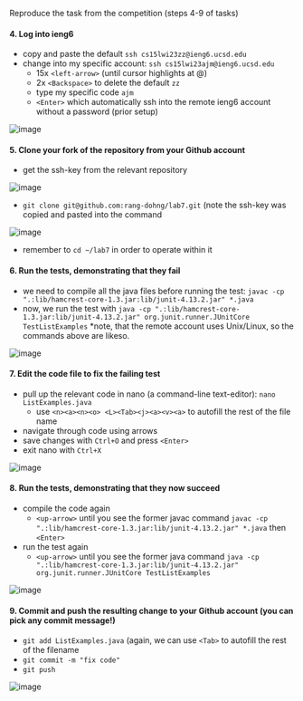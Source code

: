 Reproduce the task from the competition (steps 4-9 of tasks)

#### 4. Log into ieng6
- copy and paste the default `ssh cs15lwi23zz@ieng6.ucsd.edu`
- change into my specific account: `ssh cs15lwi23ajm@ieng6.ucsd.edu`
  - 15x `<left-arrow>` (until cursor highlights at @)
  - 2x `<Backspace>` to delete the default `zz`
  - type my specific code `ajm`
  - `<Enter>` which automatically ssh into the remote ieng6 account without a password (prior setup)

![image](https://user-images.githubusercontent.com/111631103/224881312-ff7083f3-55c5-41a6-8669-cef22b9b9216.png)
  
#### 5. Clone your fork of the repository from your Github account
- get the ssh-key from the relevant repository
  
![image](https://user-images.githubusercontent.com/111631103/224881846-f6ed4bf6-98d2-41fb-b9ad-9a03bf852a1d.png)
  
- `git clone git@github.com:rang-dohng/lab7.git` (note the ssh-key was copied and pasted into the command
  
![image](https://user-images.githubusercontent.com/111631103/224883711-52d3a68b-3040-4668-ae17-9e6172a88196.png)
  
- remember to `cd ~/lab7` in order to operate within it

#### 6. Run the tests, demonstrating that they fail
- we need to compile all the java files before running the test: `javac -cp ".:lib/hamcrest-core-1.3.jar:lib/junit-4.13.2.jar" *.java`
- now, we run the test with `java -cp ".:lib/hamcrest-core-1.3.jar:lib/junit-4.13.2.jar" org.junit.runner.JUnitCore TestListExamples`
*note, that the remote account uses Unix/Linux, so the commands above are likeso.

![image](https://user-images.githubusercontent.com/111631103/224884648-b7a50e33-c293-4c06-8457-32c5b6c9df9c.png)

#### 7. Edit the code file to fix the failing test
- pull up the relevant code in nano (a command-line text-editor): `nano ListExamples.java`
  - use `<n><a><n><o> <L><Tab><j><a><v><a>` to autofill the rest of the file name
- navigate through code using arrows
- save changes with `Ctrl+O` and press `<Enter>`
- exit nano with `Ctrl+X`

![image](https://user-images.githubusercontent.com/111631103/224888237-6a5c7b6e-0fa6-4046-bc73-34beb3f7b33e.png)

#### 8. Run the tests, demonstrating that they now succeed
- compile the code again
  - `<up-arrow>` until you see the former javac command `javac -cp ".:lib/hamcrest-core-1.3.jar:lib/junit-4.13.2.jar" *.java` then `<Enter>`
- run the test again
  - `<up-arrow>` until you see the former java command `java -cp ".:lib/hamcrest-core-1.3.jar:lib/junit-4.13.2.jar" org.junit.runner.JUnitCore TestListExamples`

![image](https://user-images.githubusercontent.com/111631103/224888887-25ceac90-3a94-43e6-ab69-998e613c9ef1.png)


#### 9. Commit and push the resulting change to your Github account (you can pick any commit message!)
- `git add ListExamples.java` (again, we can use `<Tab>` to autofill the rest of the filename
- `git commit -m "fix code"`
- `git push`

![image](https://user-images.githubusercontent.com/111631103/224889503-0b62973a-1219-4a13-a34e-681d1599cf32.png)
